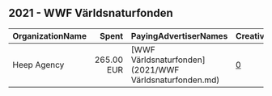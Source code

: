 ## 2021 - WWF Världsnaturfonden 
|OrganizationName|Spent|PayingAdvertiserNames|CreativeUrls|Impressions|Genders|AgeBrackets|CountryCodes|BillingAddresses|CandidateBallotInformation|
|:---|---:|:---|:---|---:|:---|:---|:---|:---|:---|
|Heep Agency|265.00 EUR|[WWF Världsnaturfonden](2021/WWF Världsnaturfonden.md)|[0](https://www.snap.com/political-ads/asset/a61b68efc82868b39575551f0fd24bcc118dbb95db6b08498948c4e4384a3e41?mediaType=mp4)|194,602||18-24|sweden|"Vasagatan 16,Stockholm,11120,SE"||
